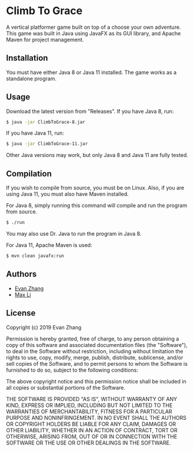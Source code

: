 # Climb To Grace

A vertical platformer game built on top of a choose your own adventure. This game was built in Java using JavaFX as its GUI library, and Apache Maven for project management.

## Installation
You must have either Java 8 or Java 11 installed. The game works as a standalone program.

## Usage
Download the latest version from "Releases".
If you have Java 8, run:
```sh
$ java -jar ClimbToGrace-8.jar
```

If you have Java 11, run:
```sh
$ java -jar ClimbToGrace-11.jar
```

Other Java versions may work, but only Java 8 and Java 11 are fully tested.

## Compilation

If you wish to compile from source, you must be on Linux. Also, if you are using Java 11, you must also have Maven installed.

For Java 8, simply running this command will compile and run the program from source.
```sh
$ ./run
```
You may also use Dr. Java to run the program in Java 8.

For Java 11, Apache Maven is used:
```sh
$ mvn clean javafx:run
```
## Authors
- [Evan Zhang](https://github.com/Ninjaclasher)
- [Max Li](https://github.com/h-mesick)

## License
Copyright (c) 2019 Evan Zhang

Permission is hereby granted, free of charge, to any person obtaining a copy
of this software and associated documentation files (the "Software"), to deal
in the Software without restriction, including without limitation the rights
to use, copy, modify, merge, publish, distribute, sublicense, and/or sell
copies of the Software, and to permit persons to whom the Software is
furnished to do so, subject to the following conditions:

The above copyright notice and this permission notice shall be included in all
copies or substantial portions of the Software.

THE SOFTWARE IS PROVIDED "AS IS", WITHOUT WARRANTY OF ANY KIND, EXPRESS OR
IMPLIED, INCLUDING BUT NOT LIMITED TO THE WARRANTIES OF MERCHANTABILITY,
FITNESS FOR A PARTICULAR PURPOSE AND NONINFRINGEMENT. IN NO EVENT SHALL THE
AUTHORS OR COPYRIGHT HOLDERS BE LIABLE FOR ANY CLAIM, DAMAGES OR OTHER
LIABILITY, WHETHER IN AN ACTION OF CONTRACT, TORT OR OTHERWISE, ARISING FROM,
OUT OF OR IN CONNECTION WITH THE SOFTWARE OR THE USE OR OTHER DEALINGS IN THE
SOFTWARE.
